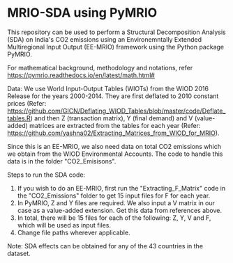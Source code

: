 # MRIO-SDA using PyMRIO
This repository can be used to perform a Structural Decomposition Analysis (SDA) on India's CO2 emissions using an Environemntally Extended Multiregional Input Output (EE-MRIO) framework using the Python package PyMRIO.

For mathematical background, methodology and notations, refer https://pymrio.readthedocs.io/en/latest/math.html#

Data:
We use World Input-Output Tables (WIOTs) from the WIOD 2016 Release for the years 2000-2014. They are first deflated to 2010 constant prices (Refer: https://github.com/GICN/Deflating_WIOD_Tables/blob/master/code/Deflate_tables.R) and then Z (transaction matrix), Y (final demand) and V (value-added) matrices are extracted from the tables for each year (Refer: https://github.com/yashna02/Extracting_Matrices_from_WIOD_for_MRIO). 

Since this is an EE-MRIO, we also need data on total CO2 emissions which we obtain from the WIOD Environmental Accounts. The code to handle this data is in the folder "CO2_Emisisons".

Steps to run the SDA code:

1. If you wish to do an EE-MRIO, first run the "Extracting_F_Matrix" code in the "CO2_Emissions" folder to get 15 input files for F for each year.
2. In PyMRIO, Z and Y files are required. We also input a V matrix in our case as a value-added extension. Get this data from references above.
3. In total, there will be 15 files for each of the following: Z, Y, V and F, which will be used as input files.
4. Change file paths wherever applicable.  

Note: SDA effects can be obtained for any of the 43 countries in the dataset.

